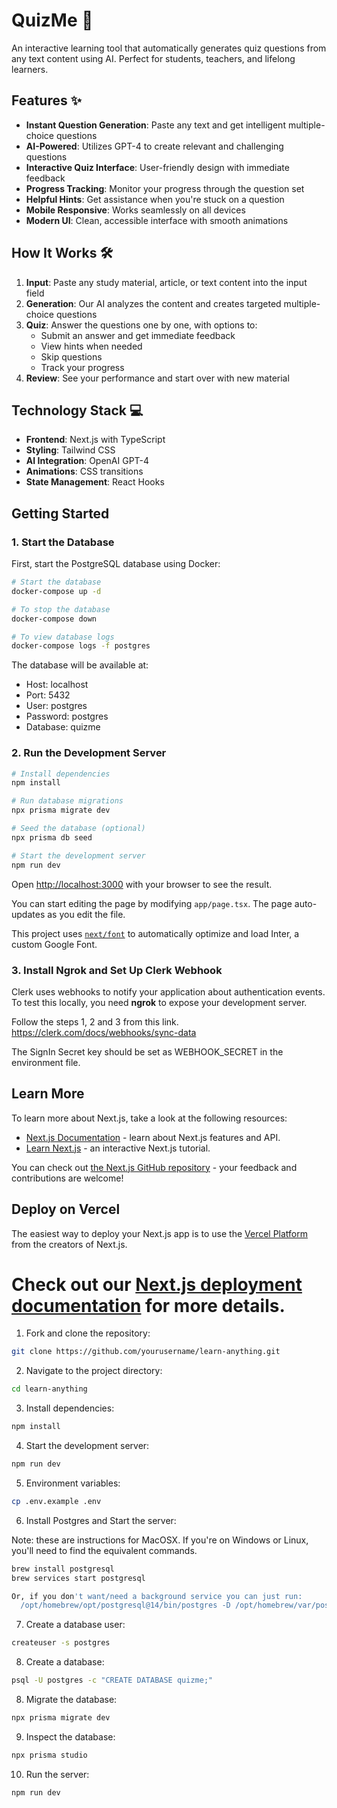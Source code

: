 # QuizMe 🧠

An interactive learning tool that automatically generates quiz questions from any text content using AI. Perfect for students, teachers, and lifelong learners.

## Features ✨

- **Instant Question Generation**: Paste any text and get intelligent multiple-choice questions
- **AI-Powered**: Utilizes GPT-4 to create relevant and challenging questions
- **Interactive Quiz Interface**: User-friendly design with immediate feedback
- **Progress Tracking**: Monitor your progress through the question set
- **Helpful Hints**: Get assistance when you're stuck on a question
- **Mobile Responsive**: Works seamlessly on all devices
- **Modern UI**: Clean, accessible interface with smooth animations

## How It Works 🛠️

1. **Input**: Paste any study material, article, or text content into the input field
2. **Generation**: Our AI analyzes the content and creates targeted multiple-choice questions
3. **Quiz**: Answer the questions one by one, with options to:
   - Submit an answer and get immediate feedback
   - View hints when needed
   - Skip questions
   - Track your progress
4. **Review**: See your performance and start over with new material

## Technology Stack 💻

- **Frontend**: Next.js with TypeScript
- **Styling**: Tailwind CSS
- **AI Integration**: OpenAI GPT-4
- **Animations**: CSS transitions
- **State Management**: React Hooks

## Getting Started
### 1. Start the Database

First, start the PostgreSQL database using Docker:

```bash
# Start the database
docker-compose up -d

# To stop the database
docker-compose down

# To view database logs
docker-compose logs -f postgres
```

The database will be available at:

- Host: localhost
- Port: 5432
- User: postgres
- Password: postgres
- Database: quizme

### 2. Run the Development Server
```bash
# Install dependencies
npm install

# Run database migrations
npx prisma migrate dev

# Seed the database (optional)
npx prisma db seed

# Start the development server
npm run dev
```
Open [http://localhost:3000](http://localhost:3000) with your browser to see the result.

You can start editing the page by modifying `app/page.tsx`. The page auto-updates as you edit the file.

This project uses [`next/font`](https://nextjs.org/docs/basic-features/font-optimization) to automatically optimize and load Inter, a custom Google Font.
### 3. Install Ngrok and Set Up Clerk Webhook

Clerk uses webhooks to notify your application about authentication events. To test this locally, you need **ngrok** to expose your development server.

Follow the steps 1, 2 and 3 from this link.
https://clerk.com/docs/webhooks/sync-data

The SignIn Secret key should be set as WEBHOOK_SECRET in the environment file.


## Learn More

To learn more about Next.js, take a look at the following resources:

- [Next.js Documentation](https://nextjs.org/docs) - learn about Next.js features and API.
- [Learn Next.js](https://nextjs.org/learn) - an interactive Next.js tutorial.

You can check out [the Next.js GitHub repository](https://github.com/vercel/next.js/) - your feedback and contributions are welcome!

## Deploy on Vercel

The easiest way to deploy your Next.js app is to use the [Vercel Platform](https://vercel.com/new?utm_medium=default-template&filter=next.js&utm_source=create-next-app&utm_campaign=create-next-app-readme) from the creators of Next.js.

Check out our [Next.js deployment documentation](https://nextjs.org/docs/deployment) for more details.
=======
1. Fork and clone the repository:

```bash
git clone https://github.com/yourusername/learn-anything.git
```

2. Navigate to the project directory:

```bash
cd learn-anything
```

3. Install dependencies:

```bash
npm install
```

4. Start the development server:

```bash
npm run dev
```

5. Environment variables:

```bash
cp .env.example .env
```

6. Install Postgres and Start the server:

Note: these are instructions for MacOSX. If you're on Windows or Linux, you'll need to find the equivalent commands.
```bash
brew install postgresql
brew services start postgresql

Or, if you don't want/need a background service you can just run:
  /opt/homebrew/opt/postgresql@14/bin/postgres -D /opt/homebrew/var/postgresql@14

```


7. Create a database user:

```bash
createuser -s postgres
```

8. Create a database:

```bash
psql -U postgres -c "CREATE DATABASE quizme;"
```

8. Migrate the database:

```bash
npx prisma migrate dev
```

9. Inspect the database:

```bash
npx prisma studio
```

10. Run the server:

```bash
npm run dev
```
